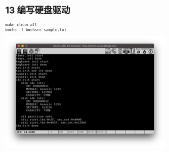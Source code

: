 # 13 编写硬盘驱动

    make clean all
    bochs -f bochsrc-sample.txt

![](https://raw.githubusercontent.com/ejunjsh/myos/master/exercises/ch13/ScreenShot.png)